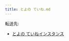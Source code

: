 ```yaml
---
title: とよの ていね.md
---
```

<div>

転送先:

-   [とよの ていねインスタンス](/%E3%81%A8%E3%82%88%E3%81%AE_%E3%81%A6%E3%81%84%E3%81%AD%E3%82%A4%E3%83%B3%E3%82%B9%E3%82%BF%E3%83%B3%E3%82%B9 "とよの ていねインスタンス")

</div>

<div>

</div>
